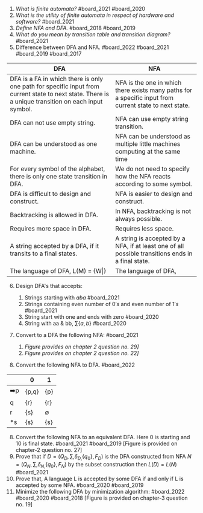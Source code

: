 1. *What is finite automata?* #board_2021 #board_2020 
2. *What is the utility of finite automata in respect of hardware and software?* #board_2021 
3. *Define NFA and DFA.* #board_2018 #board_2019  
4. *What do you mean by transition table and transition diagram?* #board_2021 
5. Difference between DFA and NFA. #board_2022 #board_2021 #board_2019 #board_2017 

| DFA                                                                                                                                                 | NFA                                                                                                    |
| --------------------------------------------------------------------------------------------------------------------------------------------------- | ------------------------------------------------------------------------------------------------------ |
| DFA is a FA in which there is only one path for specific input from current state to next state. There is a unique transition on each input symbol. | NFA is the one in which there exists many paths for a specific input from current state to next state. |
| DFA can not use empty string.                                                                                                                       | NFA can use empty string transition.                                                                   |
| DFA can be understood as one machine.                                                                                                               | NFA can be understood as multiple little machines computing at the same time                           |
| For every symbol of the alphabet, there is only one state transition in DFA.                                                                        | We do not need to specify how the NFA reacts according to some symbol.                                 |
| DFA is difficult to design and construct.                                                                                                           | NFA is easier to design and construct.                                                                 |
| Backtracking is allowed in DFA.                                                                                                                     | In NFA, backtracking is not always possible.                                                           |
| Requires more space in DFA.                                                                                                                         | Requires less space.                                                                                   |
| A string accepted by a DFA, if it transits to a final states.                                                                                       | A string is accepted by a NFA, if at least one of all possible transitions ends in a final state.      |
| The language of DFA, L(M) = {W\|}                                                                                                                   | The language of DFA,                                                                                   |
   
   
6. Design DFA's that accepts: 
	1. Strings starting with $aba$ #board_2021 
	2. Strings containing even number of $0's$ and even number of $1's$ #board_2021 
	3. String start with one and ends with zero #board_2020 
	4. String with aa & bb, $\sum\left\lbrace a,b\right\rbrace$ #board_2020 
	   
7. Convert to a DFA the following NFA: #board_2021 
	1. *Figure provides on chapter 2 question no. 29]*
	2. *Figure provides on chapter 2 question no. 22]*
	   
8. Convert the following NFA to DFA. #board_2022 

|     | 0     | 1   |
| --- | ----- | --- |
| ➡️p | {p,q} | {p} |
| q   | {r}   | {r} |
| r   | {s}   | ∅   |
| *s  | {s}   | {s} |

8. Convert the following NFA to an equivalent DFA. Here 0 is starting and 10 is final state. #board_2021 #board_2019 [Figure is provided on chapter-2 question no. 27]
9. Prove that if $D=\left(Q_{D},\sum,\delta_{D,}\left\lbrace q_0\right\rbrace,F_{D}\right)$ is the DFA constructed from NFA $N=\left(Q_{N},\sum,\delta_{N,}\left\lbrace q_0\right\rbrace,F_{N}\right)$ by the subset construction then $L(D) = L(N)$ #board_2021 
10. Prove that, A language L is accepted by some DFA if and only if L is accepted by some NFA. #board_2020 #board_2019 
11. Minimize the following DFA by minimization algorithm: #board_2022 #board_2020 #board_2018  [Figure is provided on chapter-3 question no. 19]


